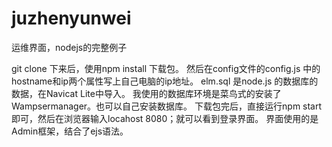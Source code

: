 # juzhenyunwei
运维界面，nodejs的完整例子

git clone 下来后，使用npm install 下载包。
然后在config文件的config.js 中的hostname和ip两个属性写上自己电脑的ip地址。
elm.sql 是node.js 的数据库的数据，在Navicat Lite中导入。
我使用的数据库环境是菜鸟式的安装了Wampsermanager。也可以自己安装数据库。
下载包完后，直接运行npm start 即可，然后在浏览器输入locahost 8080；就可以看到登录界面。
界面使用的是Admin框架，结合了ejs语法。
